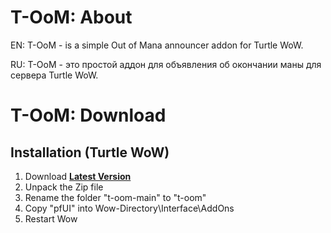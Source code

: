 # T-OoM: About

EN: T-OoM - is a simple Out of Mana announcer addon for Turtle WoW.

RU: T-OoM - это простой аддон для объявления об окончании маны для сервера Turtle WoW.

# T-OoM: Download
## Installation (Turtle WoW)
1. Download **[Latest Version](https://github.com/whtmst/t-oom/archive/master.zip)**
2. Unpack the Zip file
3. Rename the folder "t-oom-main" to "t-oom"
4. Copy "pfUI" into Wow-Directory\Interface\AddOns
5. Restart Wow
